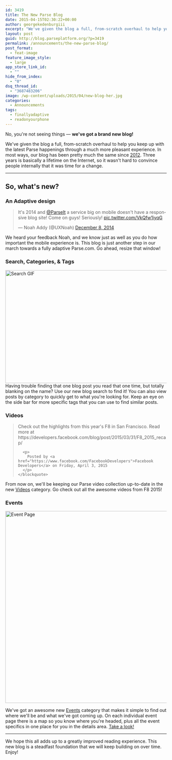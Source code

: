 ```yaml
---
id: 3419
title: The New Parse Blog
date: 2015-04-15T02:30:22+00:00
author: georgekedenburgiii
excerpt: "We've given the blog a full, from-scratch overhaul to help you keep up with the latest Parse happenings through a much more pleasant experience."
layout: post
guid: http://blog.parseplatform.org/?p=3419
permalink: /announcements/the-new-parse-blog/
post_format:
  - feat-image
feature_image_style:
  - large
app_store_link_id:
  - ""
hide_from_index:
  - "0"
dsq_thread_id:
  - "3687483206"
image: /wp-content/uploads/2015/04/new-blog-her.jpg
categories:
  - Announcements
tags:
  - finallyadaptive
  - readonyourphone
---
```

No, you're not seeing things — **we've got a brand new blog!**

We've given the blog a full, from-scratch overhaul to help you keep up with the latest Parse happenings through a much more pleasant experience. In most ways, our blog has been pretty much the same since <a href="http://web.archive.org/web/20121004161320/http://blog.parseplatform.org/" target="_blank">2012</a>. Three years is basically a lifetime on the Internet, so it wasn't hard to convince people internally that it was time for a change.

* * *

## So, what's new?

### An Adaptive design

<blockquote class="twitter-tweet" lang="en" data-cards="hidden">
  <p>
    It's 2014 and <a href="https://twitter.com/ParseIt">@ParseIt</a> a service big on mobile doesn't have a responsive blog site! Come on guys! Seriously! <a href="http://t.co/VkQfw1iyqG">pic.twitter.com/VkQfw1iyqG</a>
  </p>
  
  <p>
    — Noah Addy (@UXNoah) <a href="https://twitter.com/UXNoah/status/542059722744938496">December 8, 2014</a>
  </p>
</blockquote>

We heard your feedback Noah, and we know just as well as you do how important the mobile experience is. This blog is just another step in our march towards a fully adaptive Parse.com. Go ahead, resize that window!

### Search, Categories, & Tags

 <img class="alignnone wp-image-3451 size-full" src="{{ site.url }}/assets/wp-content/uploads/2015/04/search-gif.gif" alt="Search GIF" width="939" height="353" />Having trouble finding that one blog post you read that one time, but totally blanking on the name? Use our new blog search to find it! You can also view posts by category to quickly get to what you're looking for. Keep an eye on the side bar for more specific tags that you can use to find similar posts.

### Videos



<div class="fb-video" data-allowfullscreen="true" data-href="/FacebookDevelopers/videos/vb.19292868552/10152815337248553/?type=1">
  <div class="fb-xfbml-parse-ignore">
    <blockquote cite="/FacebookDevelopers/videos/10152815337248553/">
      <p>
        Check out the highlights from this year's F8 in San Francisco. Read more at https://developers.facebook.com/blog/post/2015/03/31/F8_2015_recap/
      </p>
      
      <p>
        Posted by <a href="https://www.facebook.com/FacebookDevelopers">Facebook Developers</a> on Friday, April 3, 2015
      </p>
    </blockquote>
  </div>
</div>

From now on, we'll be keeping our Parse video collection up-to-date in the new <a href="http://blog.parseplatform.org/videos/" target="_blank">Videos</a> category. Go check out all the awesome videos from F8 2015!

### Events

[<img class="alignnone wp-image-3469 size-full" src="{{ site.url }}/assets/wp-content/uploads/2015/04/Screen-Shot-2015-04-16-at-9.55.06-AM.png" alt="Event Page" width="832" height="600" srcset="{{ site.url }}/assets/wp-content/uploads/2015/04/Screen-Shot-2015-04-16-at-9.55.06-AM.png 832w, {{ site.url }}/assets/wp-content/uploads/2015/04/Screen-Shot-2015-04-16-at-9.55.06-AM-300x216.png 300w" sizes="(max-width: 832px) 100vw, 832px" />](http://blog.parseplatform.org/events/parse-at-twilios-2015-signal-conference/)

We've got an awesome new <a href="http://blog.parseplatform.org/events/" target="_blank">Events</a> category that makes it simple to find out where we'll be and what we've got coming up. On each individual event page there is a map so you know where you're headed, plus all the event specifics in one place for you in the details area. <a title="Parse at Twilio’s 2015 Signal Conference" href="http://blog.parseplatform.org/events/parse-at-twilios-2015-signal-conference/" target="_blank">Take a look!</a>

* * *

We hope this all adds up to a greatly improved reading experience. This new blog is a steadfast foundation that we will keep building on over time. Enjoy!